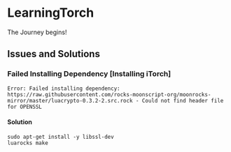 # LearningTorch
The Journey begins!

## Issues and Solutions

### Failed Installing Dependency [Installing iTorch]
```
Error: Failed installing dependency: https://raw.githubusercontent.com/rocks-moonscript-org/moonrocks-mirror/master/luacrypto-0.3.2-2.src.rock - Could not find header file for OPENSSL
```

#### Solution

```
sudo apt-get install -y libssl-dev
luarocks make
```
